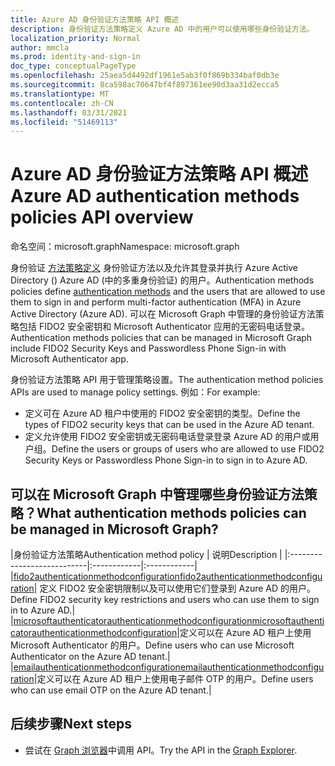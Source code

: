 ```yaml
---
title: Azure AD 身份验证方法策略 API 概述
description: 身份验证方法策略定义 Azure AD 中的用户可以使用哪些身份验证方法。
localization_priority: Normal
author: mmcla
ms.prod: identity-and-sign-in
doc_type: conceptualPageType
ms.openlocfilehash: 25aea5d4492df1961e5ab3f0f869b334baf0db3e
ms.sourcegitcommit: 8ca598ac70647bf4f897361ee90d3aa31d2ecca5
ms.translationtype: MT
ms.contentlocale: zh-CN
ms.lasthandoff: 03/31/2021
ms.locfileid: "51469113"
---
```

# <a name="azure-ad-authentication-methods-policies-api-overview"></a><span data-ttu-id="5a450-103">Azure AD 身份验证方法策略 API 概述</span><span class="sxs-lookup"><span data-stu-id="5a450-103">Azure AD authentication methods policies API overview</span></span>

<span data-ttu-id="5a450-104">命名空间：microsoft.graph</span><span class="sxs-lookup"><span data-stu-id="5a450-104">Namespace: microsoft.graph</span></span>

<span data-ttu-id="5a450-105">身份验证 [方法策略定义](/azure/active-directory/authentication/concept-authentication-methods) 身份验证方法以及允许其登录并执行 Azure Active Directory () Azure AD (中的多重身份验证) 的用户。</span><span class="sxs-lookup"><span data-stu-id="5a450-105">Authentication methods policies define [authentication methods](/azure/active-directory/authentication/concept-authentication-methods) and the users that are allowed to use them to sign in and perform multi-factor authentication (MFA) in Azure Active Directory (Azure AD).</span></span> <span data-ttu-id="5a450-106">可以在 Microsoft Graph 中管理的身份验证方法策略包括 FIDO2 安全密钥和 Microsoft Authenticator 应用的无密码电话登录。</span><span class="sxs-lookup"><span data-stu-id="5a450-106">Authentication methods policies that can be managed in Microsoft Graph include FIDO2 Security Keys and Passwordless Phone Sign-in with Microsoft Authenticator app.</span></span>

<span data-ttu-id="5a450-107">身份验证方法策略 API 用于管理策略设置。</span><span class="sxs-lookup"><span data-stu-id="5a450-107">The authentication method policies APIs are used to manage policy settings.</span></span> <span data-ttu-id="5a450-108">例如：</span><span class="sxs-lookup"><span data-stu-id="5a450-108">For example:</span></span>

* <span data-ttu-id="5a450-109">定义可在 Azure AD 租户中使用的 FIDO2 安全密钥的类型。</span><span class="sxs-lookup"><span data-stu-id="5a450-109">Define the types of FIDO2 security keys that can be used in the Azure AD tenant.</span></span>
* <span data-ttu-id="5a450-110">定义允许使用 FIDO2 安全密钥或无密码电话登录登录 Azure AD 的用户或用户组。</span><span class="sxs-lookup"><span data-stu-id="5a450-110">Define the users or groups of users who are allowed to use FIDO2 Security Keys or Passwordless Phone Sign-in to sign in to Azure AD.</span></span>

## <a name="what-authentication-methods-policies-can-be-managed-in-microsoft-graph"></a><span data-ttu-id="5a450-111">可以在 Microsoft Graph 中管理哪些身份验证方法策略？</span><span class="sxs-lookup"><span data-stu-id="5a450-111">What authentication methods policies can be managed in Microsoft Graph?</span></span>

|<span data-ttu-id="5a450-112">身份验证方法策略</span><span class="sxs-lookup"><span data-stu-id="5a450-112">Authentication method policy</span></span>       | <span data-ttu-id="5a450-113">说明</span><span class="sxs-lookup"><span data-stu-id="5a450-113">Description</span></span> |
|:---------------------------|:------------|:------------|
|[<span data-ttu-id="5a450-114">fido2authenticationmethodconfiguration</span><span class="sxs-lookup"><span data-stu-id="5a450-114">fido2authenticationmethodconfiguration</span></span>](fido2authenticationmethodconfiguration.md)| <span data-ttu-id="5a450-115">定义 FIDO2 安全密钥限制以及可以使用它们登录到 Azure AD 的用户。</span><span class="sxs-lookup"><span data-stu-id="5a450-115">Define FIDO2 security key restrictions and users who can use them to sign in to Azure AD.</span></span>|
|[<span data-ttu-id="5a450-116">microsoftauthenticatorauthenticationmethodconfiguration</span><span class="sxs-lookup"><span data-stu-id="5a450-116">microsoftauthenticatorauthenticationmethodconfiguration</span></span>](microsoftauthenticatorauthenticationmethodconfiguration.md)|<span data-ttu-id="5a450-117">定义可以在 Azure AD 租户上使用 Microsoft Authenticator 的用户。</span><span class="sxs-lookup"><span data-stu-id="5a450-117">Define users who can use Microsoft Authenticator on the Azure AD tenant.</span></span>|
|[<span data-ttu-id="5a450-118">emailauthenticationmethodconfiguration</span><span class="sxs-lookup"><span data-stu-id="5a450-118">emailauthenticationmethodconfiguration</span></span>](emailauthenticationmethodconfiguration.md)|<span data-ttu-id="5a450-119">定义可以在 Azure AD 租户上使用电子邮件 OTP 的用户。</span><span class="sxs-lookup"><span data-stu-id="5a450-119">Define users who can use email OTP on the Azure AD tenant.</span></span>|

## <a name="next-steps"></a><span data-ttu-id="5a450-120">后续步骤</span><span class="sxs-lookup"><span data-stu-id="5a450-120">Next steps</span></span>

* <span data-ttu-id="5a450-121">尝试在 [Graph 浏览器](https://developer.microsoft.com/graph/graph-explorer)中调用 API。</span><span class="sxs-lookup"><span data-stu-id="5a450-121">Try the API in the [Graph Explorer](https://developer.microsoft.com/graph/graph-explorer).</span></span>
